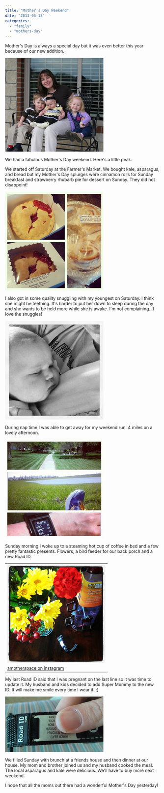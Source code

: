```yaml
---
title: "Mother's Day Weekend"
date: "2013-05-13"
categories: 
  - "family"
  - "mothers-day"
---
```


Mother's Day is always a special day but it was even better this year because of our new addition.   
  
  

[![](images/IMG_8652.JPG)](http://3.bp.blogspot.com/-qdsEhv6PCjw/UZBQMyaj-LI/AAAAAAAAHJI/QTNqbRy8dfc/s1600/IMG_8652.JPG)

  
We had a fabulous Mother's Day weekend. Here's a little peak.  
  
We started off Saturday at the Farmer's Market. We bought kale, asparagus, and bread but my Mother's Day splurges were cinnamon rolls for Sunday breakfast and strawberry rhubarb pie for dessert on Sunday. They did not disappoint!  
  
  

[![](images/IMG_20130511_103056.jpg)](http://amotherspace.net/wp-content/uploads/2013/05/IMG_20130511_1030561.jpg)

  
I also got in some quality snuggling with my youngest on Saturday. I think she might be teething. It's harder to put her down to sleep during the day and she wants to be held more while she is awake. I'm not complaining...I love the snuggles!  
  
  

[![](images/IMG_20130511_113700.jpg)](http://amotherspace.net/wp-content/uploads/2013/05/IMG_20130511_1137001.jpg)

  
During nap time I was able to get away for my weekend run. 4 miles on a lovely afternoon.   

[![](images/IMG_20130511_155615.jpg)](http://amotherspace.net/wp-content/uploads/2013/05/IMG_20130511_1556151.jpg)

  
Sunday morning I woke up to a steaming hot cup of coffee in bed and a few pretty fantastic presents. Flowers, a bird feeder for our back porch and a new Road ID.   
  
  

<table align="center" cellpadding="0" cellspacing="0"><tbody><tr><td><a href="http://amotherspace.net/wp-content/uploads/2013/05/IMG_20130512_0741471.jpg" imageanchor="1"><img border="0" height="320" src="images/IMG_20130512_074147.jpg" width="320"></a></td></tr><tr><td><span><a href="http://instagram.com/amotherspace" target="_blank">amotherspace on instagram</a></span></td></tr></tbody></table>

  
My last Road ID said that I was pregnant on the last line so it was time to update it. My husband and kids decided to add Super Mommy to the new ID. It will make me smile every time I wear it. :)  
  
  

[![](images/IMAG0889.jpg)](http://amotherspace.net/wp-content/uploads/2013/05/IMAG08891.jpg)

  
We filled Sunday with brunch at a friends house and then dinner at our house. My mom and brother joined us and my husband cooked the meal. The local asparagus and kale were delicious. We'll have to buy more next weekend.   
  
I hope that all the moms out there had a wonderful Mother's Day yesterday!
